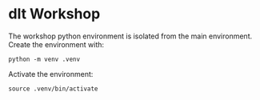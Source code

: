 # dlt Workshop

The workshop python environment is isolated from the main environment.
Create the environment with:

```console
python -m venv .venv
```

Activate the environment:

```console
source .venv/bin/activate
```

